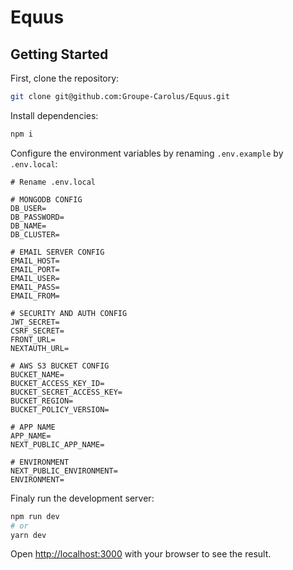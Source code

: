 # Equus

## Getting Started

First, clone the repository:

```bash
git clone git@github.com:Groupe-Carolus/Equus.git
```

Install dependencies:

```bash
npm i
```

Configure the environment variables by renaming `.env.example` by `.env.local`:

```env
# Rename .env.local

# MONGODB CONFIG
DB_USER=
DB_PASSWORD=
DB_NAME=
DB_CLUSTER=

# EMAIL SERVER CONFIG
EMAIL_HOST=
EMAIL_PORT=
EMAIL_USER=
EMAIL_PASS=
EMAIL_FROM=

# SECURITY AND AUTH CONFIG
JWT_SECRET=
CSRF_SECRET=
FRONT_URL=
NEXTAUTH_URL=

# AWS S3 BUCKET CONFIG
BUCKET_NAME=
BUCKET_ACCESS_KEY_ID=
BUCKET_SECRET_ACCESS_KEY=
BUCKET_REGION=
BUCKET_POLICY_VERSION=

# APP NAME
APP_NAME=
NEXT_PUBLIC_APP_NAME=

# ENVIRONMENT
NEXT_PUBLIC_ENVIRONMENT=
ENVIRONMENT=
```

Finaly run the development server:

```bash
npm run dev
# or
yarn dev
```

Open [http://localhost:3000](http://localhost:3000) with your browser to see the result.
